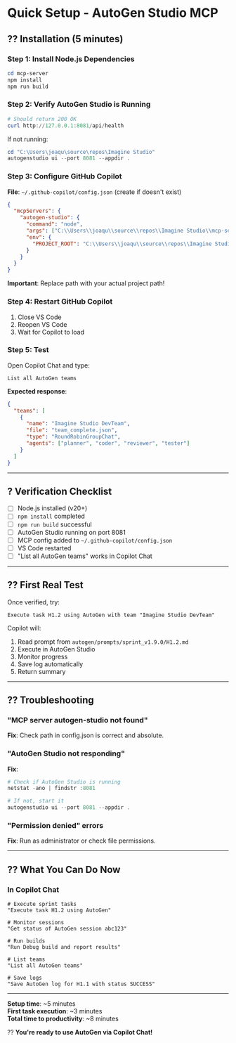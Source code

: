 # Quick Setup - AutoGen Studio MCP

## ?? Installation (5 minutes)

### **Step 1: Install Node.js Dependencies**

```powershell
cd mcp-server
npm install
npm run build
```

### **Step 2: Verify AutoGen Studio is Running**

```powershell
# Should return 200 OK
curl http://127.0.0.1:8081/api/health
```

If not running:
```powershell
cd "C:\Users\joaqu\source\repos\Imagine Studio"
autogenstudio ui --port 8081 --appdir .
```

### **Step 3: Configure GitHub Copilot**

**File**: `~/.github-copilot/config.json` (create if doesn't exist)

```json
{
  "mcpServers": {
    "autogen-studio": {
      "command": "node",
      "args": ["C:\\Users\\joaqu\\source\\repos\\Imagine Studio\\mcp-server\\dist\\index.js"],
      "env": {
        "PROJECT_ROOT": "C:\\Users\\joaqu\\source\\repos\\Imagine Studio"
      }
    }
  }
}
```

**Important**: Replace path with your actual project path!

### **Step 4: Restart GitHub Copilot**

1. Close VS Code
2. Reopen VS Code
3. Wait for Copilot to load

### **Step 5: Test**

Open Copilot Chat and type:
```
List all AutoGen teams
```

**Expected response**:
```json
{
  "teams": [
    {
      "name": "Imagine Studio DevTeam",
      "file": "team_complete.json",
      "type": "RoundRobinGroupChat",
      "agents": ["planner", "coder", "reviewer", "tester"]
    }
  ]
}
```

---

## ? **Verification Checklist**

- [ ] Node.js installed (v20+)
- [ ] `npm install` completed
- [ ] `npm run build` successful
- [ ] AutoGen Studio running on port 8081
- [ ] MCP config added to `~/.github-copilot/config.json`
- [ ] VS Code restarted
- [ ] "List all AutoGen teams" works in Copilot Chat

---

## ?? **First Real Test**

Once verified, try:

```
Execute task H1.2 using AutoGen with team "Imagine Studio DevTeam"
```

Copilot will:
1. Read prompt from `autogen/prompts/sprint_v1.9.0/H1.2.md`
2. Execute in AutoGen Studio
3. Monitor progress
4. Save log automatically
5. Return summary

---

## ?? **Troubleshooting**

### **"MCP server autogen-studio not found"**

**Fix**: Check path in config.json is correct and absolute.

### **"AutoGen Studio not responding"**

**Fix**: 
```powershell
# Check if AutoGen Studio is running
netstat -ano | findstr :8081

# If not, start it
autogenstudio ui --port 8081 --appdir .
```

### **"Permission denied" errors**

**Fix**: Run as administrator or check file permissions.

---

## ?? **What You Can Do Now**

### **In Copilot Chat**

```
# Execute sprint tasks
"Execute task H1.2 using AutoGen"

# Monitor sessions
"Get status of AutoGen session abc123"

# Run builds
"Run Debug build and report results"

# List teams
"List all AutoGen teams"

# Save logs
"Save AutoGen log for H1.1 with status SUCCESS"
```

---

**Setup time**: ~5 minutes  
**First task execution**: ~3 minutes  
**Total time to productivity**: ~8 minutes

?? **You're ready to use AutoGen via Copilot Chat!**
